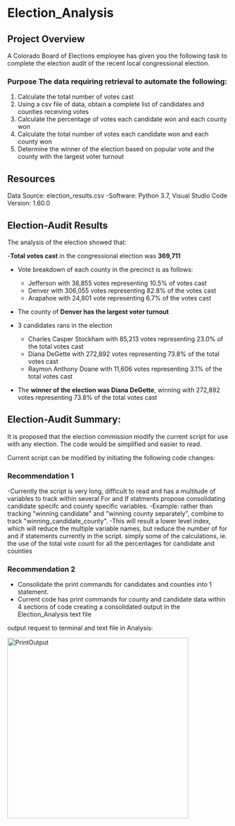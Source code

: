 # **Election_Analysis**

## **Project Overview**

A Colorado Board of Elections employee has given you the following task to complete the election audit of the recent local congressional election.

### Purpose The data requiring retrieval to automate the following:

1. Calculate the total number of votes cast
2. Using a csv file of data, obtain a complete list of candidates and counties receiving votes
3. Calculate the percentage of votes each candidate won and each county won
4. Calculate the total number of votes each candidate won and each county won
5. Determine the winner of the election based on popular vote and the county with the largest voter turnout


## **Resources**
Data Source: election_results.csv -Software: Python 3.7, Visual Studio Code Version: 1.60.0

## **Election-Audit Results** 

The analysis of the election showed that: 

-**Total votes cast** in the congressional election was **369,711**

- Vote breakdown of each county in the precinct is as follows: 
    - Jefferson with 38,855 votes representing 10.5% of votes cast 
    - Denver with 306,055 votes representing 82.8% of the votes cast 
    - Arapahoe with 24,801 vote representing 6.7% of the votes cast 
    
 - The county of **Denver has the largest voter turnout** 
 
 - 3 candidates rans in the election 
      - Charles Casper Stockham with 85,213 votes representing 23.0% of the total votes cast 
      - Diana DeGette with 272,892 votes representing 73.8% of the total votes cast 
      - Raymon Anthony Doane with 11,606 votes representing 3.1% of the total votes cast 
      
  - The **winner of the election was Diana DeGette**, winning with 272,892 votes representing 73.8% of the total votes cast

## **Election-Audit Summary:**
It is proposed that the election commission modify the current script for use with any election. The code would be simplified and easier to read.

Current script can be modified by initiating the following code changes:

### Recommendation 1

-Currently the script is very long, difficult to read and has a multitude of variables to track within several For and If statments
propose consolidating candidate specifc and county specific variables.
-Example: rather than tracking "winning candidate" and "winning county separately", combine to track "winning_candidate_county".
-This will result a lower level index, which will reduce the multiple variable names, but reduce the number of for and if statements currently in the script.
simply some of the calculations, ie. the use of the total vote count for all the percentages for candidate and counties


### Recommendation 2

- Consolidate the print commands for candidates and counties into 1 statement.
- Current code has print commands for county and candidate data within 4 sections of code creating a consolidated output in the Election_Analysis text file

output request to terminal and text file in Analysis:

<img width="411" alt="PrintOutput" src="https://user-images.githubusercontent.com/89538802/133714375-2edf38f1-30f0-44b7-9322-6166c48bf591.PNG">


